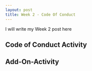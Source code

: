 ```yaml
---
layout: post
title: Week 2 - Code Of Conduct
---
```



I will write my Week 2 post here

## Code of Conduct Activity 



## Add-On-Activity
